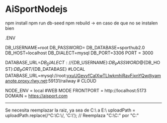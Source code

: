 # AiSportNodejs

npm install
npm run db-seed
npm rebuild     ->      en caso de que no se instalen bien

.ENV

DB_USERNAME=root 
DB_PASSWORD=
DB_DATABASE=sporthub2.0 
DB_HOST=localhost 
DB_DIALECT=mysql 
DB_PORT=3306 
PORT = 3000

DATABASE_URL=${DB_DIALECT}://${DB_USERNAME}:${DB_PASSWORD}@${DB_HOST}:${DB_PORT}/${DB_DATABASE} #LOCAL
DATABASE_URL=mysql://root:yxuUGeyyfCalXwTLIwkmhiRavFjxnYQw@yamanote.proxy.rlwy.net:59131/railway # CLOUD

NODE_ENV = local #WEB MODE
FRONTPORT = http://localhost:5173
DOMAIN = https://aisport.com

------------------------------------------------------
Se necesita reemplazar la raiz, ya sea de C:\\ a E:\\
uploadPath = uploadPath.replace(/^C:\\C:\\/, 'C:\\'); // Reemplaza "C:\C:\" por "C:\"
